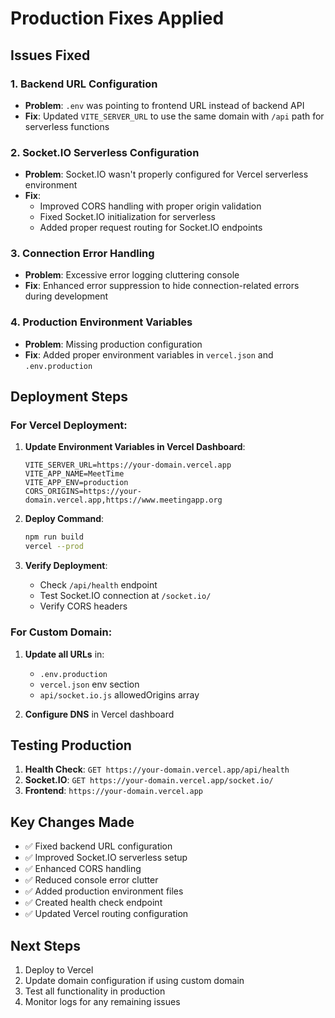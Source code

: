 # Production Fixes Applied

## Issues Fixed

### 1. Backend URL Configuration
- **Problem**: `.env` was pointing to frontend URL instead of backend API
- **Fix**: Updated `VITE_SERVER_URL` to use the same domain with `/api` path for serverless functions

### 2. Socket.IO Serverless Configuration
- **Problem**: Socket.IO wasn't properly configured for Vercel serverless environment
- **Fix**: 
  - Improved CORS handling with proper origin validation
  - Fixed Socket.IO initialization for serverless
  - Added proper request routing for Socket.IO endpoints

### 3. Connection Error Handling
- **Problem**: Excessive error logging cluttering console
- **Fix**: Enhanced error suppression to hide connection-related errors during development

### 4. Production Environment Variables
- **Problem**: Missing production configuration
- **Fix**: Added proper environment variables in `vercel.json` and `.env.production`

## Deployment Steps

### For Vercel Deployment:

1. **Update Environment Variables in Vercel Dashboard**:
   ```
   VITE_SERVER_URL=https://your-domain.vercel.app
   VITE_APP_NAME=MeetTime
   VITE_APP_ENV=production
   CORS_ORIGINS=https://your-domain.vercel.app,https://www.meetingapp.org
   ```

2. **Deploy Command**:
   ```bash
   npm run build
   vercel --prod
   ```

3. **Verify Deployment**:
   - Check `/api/health` endpoint
   - Test Socket.IO connection at `/socket.io/`
   - Verify CORS headers

### For Custom Domain:

1. **Update all URLs** in:
   - `.env.production`
   - `vercel.json` env section
   - `api/socket.io.js` allowedOrigins array

2. **Configure DNS** in Vercel dashboard

## Testing Production

1. **Health Check**: `GET https://your-domain.vercel.app/api/health`
2. **Socket.IO**: `GET https://your-domain.vercel.app/socket.io/`
3. **Frontend**: `https://your-domain.vercel.app`

## Key Changes Made

- ✅ Fixed backend URL configuration
- ✅ Improved Socket.IO serverless setup
- ✅ Enhanced CORS handling
- ✅ Reduced console error clutter
- ✅ Added production environment files
- ✅ Created health check endpoint
- ✅ Updated Vercel routing configuration

## Next Steps

1. Deploy to Vercel
2. Update domain configuration if using custom domain
3. Test all functionality in production
4. Monitor logs for any remaining issues